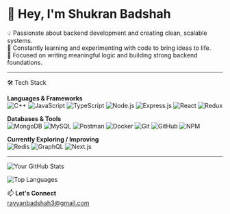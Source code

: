 # 👋 Hey, I'm Shukran Badshah

💡 Passionate about backend development and creating clean, scalable systems.  
🚀 Constantly learning and experimenting with code to bring ideas to life.  
🌱 Focused on writing meaningful logic and building strong backend foundations.

---
 🛠️ Tech Stack

**Languages & Frameworks**  
![C++](https://img.shields.io/badge/-C++-00599C?style=for-the-badge&logo=c%2B%2B&logoColo)
![JavaScript](https://img.shields.io/badge/-JavaScript-F7DF1E?style=for-the-badge&logo=javascript&logoColor=black)
![TypeScript](https://img.shields.io/badge/-TypeScript-3178C6?style=for-the-badge&logo=typescript&logoColor=white)
![Node.js](https://img.shields.io/badge/-Node.js-339933?style=for-the-badge&logo=nodedotjs&logoColor=white)
![Express.js](https://img.shields.io/badge/-Express.js-000000?style=for-the-badge&logo=express&logoColor=white)
![React](https://img.shields.io/badge/-React-61DAFB?style=for-the-badge&logo=react&logoColor=black)
![Redux](https://img.shields.io/badge/-Redux-764ABC?style=for-the-badge&logo=redux&logoColor=white)


**Databases & Tools**  
![MongoDB](https://img.shields.io/badge/-MongoDB-47A248?style=for-the-badge&logo=mongodb&logoColor=white)
![MySQL](https://img.shields.io/badge/-MySQL-4479A1?style=for-the-badge&logo=mysql&logoColor=white)
![Postman](https://img.shields.io/badge/-Postman-FF6C37?style=for-the-badge&logo=postman&logoColor=white)
![Docker](https://img.shields.io/badge/-Docker-2496ED?style=for-the-badge&logo=docker&logoColor=white)
![Git](https://img.shields.io/badge/-Git-F05032?style=for-the-badge&logo=git&logoColor=white)
![GitHub](https://img.shields.io/badge/-GitHub-181717?style=for-the-badge&logo=github&logoColor=white)
![NPM](https://img.shields.io/badge/-NPM-CB3837?style=for-the-badge&logo=npm&logoColor=white)

**Currently Exploring / Improving**  
![Redis](https://img.shields.io/badge/-Redis-DC382D?style=for-the-badge&logo=redis&logoColor=white)
![GraphQL](https://img.shields.io/badge/-GraphQL-E10098?style=for-the-badge&logo=graphql&logoColor=white)
![Next.js](https://img.shields.io/badge/-Next.js-000000?style=for-the-badge&logo=next.js&logoColor=white)

---
![Your GitHub Stats](https://github-readme-stats.vercel.app/api?username=Shukranbadsha&show_icons=true&theme=radical)

![Top Languages](https://github-readme-stats.vercel.app/api/top-langs/?username=Shukranbadsha&layout=compact&theme=radical)


📫 **Let's Connect**  
rayyanbadshah3@gmail.com


